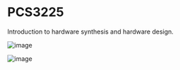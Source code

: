 # PCS3225

Introduction to hardware synthesis and hardware design.

![image](https://github.com/Soneeca/PCS3225/assets/62733610/b7955560-7ea2-4302-825d-5c9101c1e52a)

![image](https://github.com/Soneeca/PCS3225/assets/62733610/92c0c2a0-2dea-44a1-8ba3-9c6b9864ff8f)
